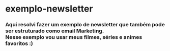 # exemplo-newsletter
<h3>Aqui resolvi fazer um exemplo de newsletter que também pode ser estruturado como email Marketing. <br>
Nesse exemplo vou usar meus filmes, séries e animes favoritos :) </h3
